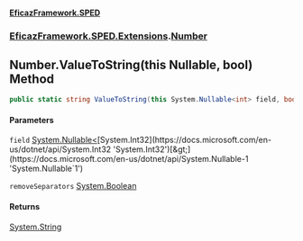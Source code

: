 #### [EficazFramework.SPED](EficazFrameworkSPED.md 'EficazFramework SPED')
### [EficazFramework.SPED.Extensions](EficazFramework.SPED.Extensions.md 'EficazFramework.SPED.Extensions').[Number](EficazFramework.SPED.Extensions/Number.md 'EficazFramework.SPED.Extensions.Number')

## Number.ValueToString(this Nullable<int>, bool) Method

```csharp
public static string ValueToString(this System.Nullable<int> field, bool removeSeparators=true);
```
#### Parameters

<a name='EficazFramework.SPED.Extensions.Number.ValueToString(thisSystem.Nullable_int_,bool).field'></a>

`field` [System.Nullable&lt;](https://docs.microsoft.com/en-us/dotnet/api/System.Nullable-1 'System.Nullable`1')[System.Int32](https://docs.microsoft.com/en-us/dotnet/api/System.Int32 'System.Int32')[&gt;](https://docs.microsoft.com/en-us/dotnet/api/System.Nullable-1 'System.Nullable`1')

<a name='EficazFramework.SPED.Extensions.Number.ValueToString(thisSystem.Nullable_int_,bool).removeSeparators'></a>

`removeSeparators` [System.Boolean](https://docs.microsoft.com/en-us/dotnet/api/System.Boolean 'System.Boolean')

#### Returns
[System.String](https://docs.microsoft.com/en-us/dotnet/api/System.String 'System.String')